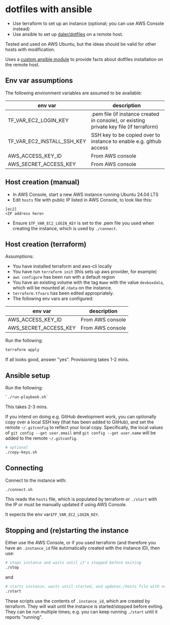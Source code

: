 # dotfiles with ansible

- Use terraform to set up an instance (optional; you can use AWS Console instead)
- Use ansible to set up [daler/dotfiles](https://github.com/daler/dotfiles) on a remote host.

Tested and used on AWS Ubuntu, but the ideas should be valid for other hosts
with modification.

Uses a [custom ansible module](library/dotfile_facts.py) to provide facts about
dotfiles installation on the remote host.

## Env var assumptions

The following environment variables are assumed to be available:

| env var                    | description                                                                             |
|----------------------------|-----------------------------------------------------------------------------------------|
| TF_VAR_EC2_LOGIN_KEY       | .pem file (if instance created in console), or existing private key file (if terraform) |
| TF_VAR_EC2_INSTALL_SSH_KEY | SSH key to be copied over to instance to enable e.g. github access                      |
| AWS_ACCESS_KEY_ID          | From AWS console                                                                        |
| AWS_SECRET_ACCESS_KEY      | From AWS console                                                                        |


## Host creation (manual)

- In AWS Console, start a new AWS instance running Ubuntu 24.04 LTS
- Edit `hosts` file with public IP listed in AWS Console, to look like this:

```
[ec2]
<IP address here>
```

- Ensure `$TF_VAR_EC2_LOGIN_KEY` is set to the .pem file you used when creating
  the instance, which is used by `./connect`.

## Host creation (terraform)

Assumptions:

- You have installed terraform and aws-cli locally
- You have run `terraform init` (this sets up aws provider, for example)
- `aws configure` has been run with a default region
- You have an existing volume with the tag `Name` with the value `devboxdata`,
  which will be mounted at `/data` on the instance.
- `terraform.tfvars` has been edited appropriately.
- The following env vars are configured:

| env var               | description      |
|-----------------------|------------------|
| AWS_ACCESS_KEY_ID     | From AWS console |
| AWS_SECRET_ACCESS_KEY | From AWS console |

Run the following:

```bash
terraform apply
```

If all looks good, answer "yes". Provisioning takes 1-2 mins.

## Ansible setup

Run the following:

```bash
`./run-playbook.sh`
```

This takes 2-3 mins.

If you intend on doing e.g. GitHub development work, you can optionally copy
over a local SSH key (that has been added to GitHub), and set the remote
`~/.gitconfig` to reflect your local copy. Specifically, the local values of
`git config --get user.email` and `git config --get user.name` will be added to
the remote `~/.gitconfig`.


```bash
# optional
./copy-keys.sh
```

## Connecting

Connect to the instance with:

```bash
./connect.sh
```

This reads the `hosts` file, which is populated by terraform or `./start` with
the IP or must be manually updated if using AWS Console.

It expects the env var`$TF_VAR_EC2_LOGIN_KEY`.

## Stopping and (re)starting the instance

Either use the AWS Console, or if you used terraform (and therefore you have an
`.instance_id` file automatically created with the instance ID), then use:

```bash
# stops instance and waits until it's stopped before exiting
./stop
```

and

```bash
# starts instance, waits until started, and updates./hosts file with new IP
./start
```

These scripts use the contents of `.instance_id`, which are created by
terraform. They will wait until the instance is started/stopped before exiting.
They can be run multiple times; e.g. you can keep running `./start`
until it reports "running". 

